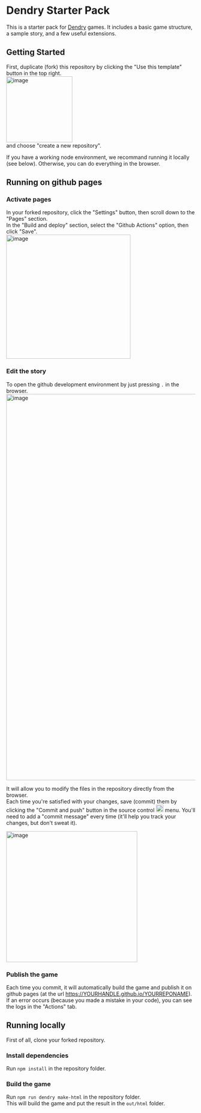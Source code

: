 # Dendry Starter Pack

This is a starter pack for [Dendry](https://github.com/aucchen/dendry) games. It includes a
basic game structure, a sample story, and a few useful extensions.

## Getting Started

First, duplicate (fork) this repository by clicking the "Use this template" button in the top right.  
<img width="176" alt="image" src="https://github.com/smwhr/dendry-starter-pack/assets/1090485/425a706a-ec08-49ff-a573-f6a768525ba9">  
and choose "create a new repository".

If you have a working node environment, we recommand running it locally (see below). Otherwise, you can do everything in the browser.

## Running on github pages

### Activate pages

In your forked repository, click the "Settings" button, then scroll down to the "Pages" section.  
In the "Build and deploy" section, select the "Github Actions" option, then click "Save".  
<img height="331" alt="image" src="https://github.com/smwhr/dendry-starter-pack/assets/1090485/322c183f-cb5d-423b-b81a-acd19fb70600">


### Edit the story

To open the github development environment by just pressing `.` in the browser.  
<img width="1030" alt="image" src="https://github.com/smwhr/dendry-starter-pack/assets/1090485/8d41e0cf-06f2-4ffa-a8e1-e164baa52ad6">  

It will allow you to modify the files in the repository directly from the browser.  
Each time you're satisfied with your changes, save (commit) them by clicking the "Commit and push" button in the source control <img height="20" alt="image" src="https://github.com/smwhr/dendry-starter-pack/assets/1090485/5bf0742a-61ad-490e-bc19-7c74a37c88a8"> menu. You'll need to add a "commit message" every time (it'll help you track your changes, but don't sweat it). 

<img width="349" alt="image" src="https://github.com/smwhr/dendry-starter-pack/assets/1090485/15d24de9-cb17-478e-a479-24564303f830">


### Publish the game
Each time you commit, it will automatically build the game and publish it on github pages (at the url https://YOURHANDLE.github.io/YOURREPONAME).  
If an error occurs (because you made a mistake in your code), you can see the logs in the "Actions" tab.

## Running locally

First of all, clone your forked repository.

### Install dependencies
Run `npm install` in the repository folder.

### Build the game
Run `npm run dendry make-html` in the repository folder.  
This will build the game and put the result in the `out/html` folder.  



